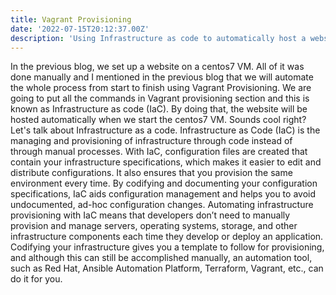 ```yaml
---
title: Vagrant Provisioning
date: '2022-07-15T20:12:37.00Z'
description: 'Using Infrastructure as code to automatically host a website on a VM'
---
```



In the previous blog, we set up a website on a centos7 VM. All of it was done manually and I mentioned in the previous blog that we will automate the whole process from start to finish using Vagrant Provisioning. We are going to put all the commands in Vagrant provisioning section and this is known as Infrastructure as code (IaC). By doing that, the website will be hosted automatically when we start the centos7 VM. Sounds cool right? Let's talk about Infrastructure as a code. Infrastructure as Code (IaC) is the managing and provisioning of infrastructure through code instead of through manual processes. With IaC, configuration files are created that contain your infrastructure specifications, which makes it easier to edit and distribute configurations. It also ensures that you provision the same environment every time. By codifying and documenting your configuration specifications, IaC aids configuration management and helps you to avoid undocumented, ad-hoc configuration changes. Automating infrastructure provisioning with IaC means that developers don’t need to manually provision and manage servers, operating systems, storage, and other infrastructure components each time they develop or deploy an application. Codifying your infrastructure gives you a template to follow for provisioning, and although this can still be accomplished manually, an automation tool, such as Red Hat, Ansible Automation Platform, Terraform, Vagrant, etc., can do it for you. 
